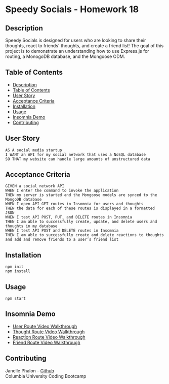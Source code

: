 # Speedy Socials - Homework 18 

## Description
Speedy Socials is designed for users who are looking to share their thoughts, react to friends' thoughts, and create a friend list! The goal of this project is to demonstrate an understanding how to use Express.js for routing, a MonogoDB database, and the Mongoose ODM. 

## Table of Contents
  - [Description](#description)
  - [Table of Contents](#table-of-contents)
  - [User Story](#user-story)
  - [Acceptance Criteria](#acceptance-criteria)
  - [Installation](#installation)
  - [Usage](#usage)
  - [Insomnia Demo](#insomnia-demo)
  - [Contributing](#contributing)

## User Story
```
AS A social media startup
I WANT an API for my social network that uses a NoSQL database
SO THAT my website can handle large amounts of unstructured data
```

## Acceptance Criteria
```
GIVEN a social network API
WHEN I enter the command to invoke the application
THEN my server is started and the Mongoose models are synced to the MongoDB database
WHEN I open API GET routes in Insomnia for users and thoughts
THEN the data for each of these routes is displayed in a formatted JSON
WHEN I test API POST, PUT, and DELETE routes in Insomnia
THEN I am able to successfully create, update, and delete users and thoughts in my database
WHEN I test API POST and DELETE routes in Insomnia
THEN I am able to successfully create and delete reactions to thoughts and add and remove friends to a user’s friend list
```

## Installation 
`npm init`
<br>
`npm install`

## Usage 
`npm start`

## Insomnia Demo
* [User Route Video Walkthrough](https://drive.google.com/file/d/1VdnRjlm-5Q_lB7bY7BSaNbf0nmb2ls-t/view?usp=sharing)
* [Thought Route Video Walkthrough](https://drive.google.com/file/d/1VG45gsO11CZ9KdUsd0rYKuyhsK_Qd5fU/view?usp=sharing)
* [Reaction Route Video Walkthrough](https://drive.google.com/file/d/1QTj8RhKopS6mY2cjQpPUbzM8CdMeipa4/view?usp=sharing)
* [Friend Route Video Walkthrough]()

## Contributing 
Janelle Phalon - [Github](https://github.com/janellephalon)
<br> Columbia University Coding Bootcamp